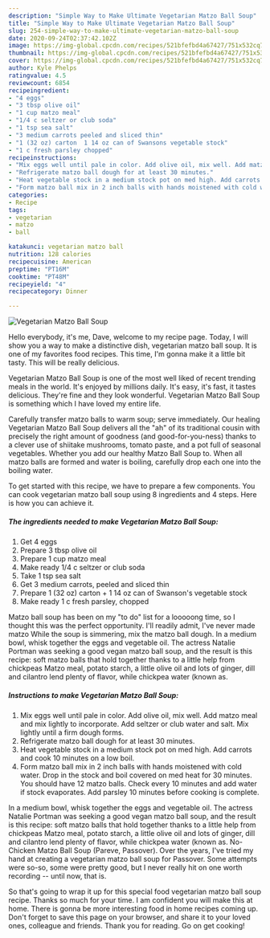 ```yaml
---
description: "Simple Way to Make Ultimate Vegetarian Matzo Ball Soup"
title: "Simple Way to Make Ultimate Vegetarian Matzo Ball Soup"
slug: 254-simple-way-to-make-ultimate-vegetarian-matzo-ball-soup
date: 2020-09-24T02:37:42.102Z
image: https://img-global.cpcdn.com/recipes/521bfefbd4a67427/751x532cq70/vegetarian-matzo-ball-soup-recipe-main-photo.jpg
thumbnail: https://img-global.cpcdn.com/recipes/521bfefbd4a67427/751x532cq70/vegetarian-matzo-ball-soup-recipe-main-photo.jpg
cover: https://img-global.cpcdn.com/recipes/521bfefbd4a67427/751x532cq70/vegetarian-matzo-ball-soup-recipe-main-photo.jpg
author: Kyle Phelps
ratingvalue: 4.5
reviewcount: 6854
recipeingredient:
- "4 eggs"
- "3 tbsp olive oil"
- "1 cup matzo meal"
- "1/4 c seltzer or club soda"
- "1 tsp sea salt"
- "3 medium carrots peeled and sliced thin"
- "1 (32 oz) carton  1 14 oz can of Swansons vegetable stock"
- "1 c fresh parsley chopped"
recipeinstructions:
- "Mix eggs well until pale in color. Add olive oil, mix well. Add matzo meal and mix lightly to incorporate. Add seltzer or club water and salt. Mix lightly until a firm dough forms."
- "Refrigerate matzo ball dough for at least 30 minutes."
- "Heat vegetable stock in a medium stock pot on med high. Add carrots and cook 10 minutes on a low boil."
- "Form matzo ball mix in 2 inch balls with hands moistened with cold water. Drop in the stock and boil covered on med heat for 30 minutes. You should have 12 matzo balls. Check every 10 minutes and add water if stock evaporates. Add parsley 10 minutes before cooking is complete."
categories:
- Recipe
tags:
- vegetarian
- matzo
- ball

katakunci: vegetarian matzo ball 
nutrition: 128 calories
recipecuisine: American
preptime: "PT16M"
cooktime: "PT48M"
recipeyield: "4"
recipecategory: Dinner

---
```



![Vegetarian Matzo Ball Soup](https://img-global.cpcdn.com/recipes/521bfefbd4a67427/751x532cq70/vegetarian-matzo-ball-soup-recipe-main-photo.jpg)

Hello everybody, it's me, Dave, welcome to my recipe page. Today, I will show you a way to make a distinctive dish, vegetarian matzo ball soup. It is one of my favorites food recipes. This time, I'm gonna make it a little bit tasty. This will be really delicious.

Vegetarian Matzo Ball Soup is one of the most well liked of recent trending meals in the world. It's enjoyed by millions daily. It's easy, it's fast, it tastes delicious. They're fine and they look wonderful. Vegetarian Matzo Ball Soup is something which I have loved my entire life.

Carefully transfer matzo balls to warm soup; serve immediately. Our healing Vegetarian Matzo Ball Soup delivers all the &#34;ah&#34; of its traditional cousin with precisely the right amount of goodness (and good-for-you-ness) thanks to a clever use of shiitake mushrooms, tomato paste, and a pot full of seasonal vegetables. Whether you add our healthy Matzo Ball Soup to. When all matzo balls are formed and water is boiling, carefully drop each one into the boiling water.


To get started with this recipe, we have to prepare a few components. You can cook vegetarian matzo ball soup using 8 ingredients and 4 steps. Here is how you can achieve it.

<!--inarticleads1-->

##### The ingredients needed to make Vegetarian Matzo Ball Soup:

1. Get 4 eggs
1. Prepare 3 tbsp olive oil
1. Prepare 1 cup matzo meal
1. Make ready 1/4 c seltzer or club soda
1. Take 1 tsp sea salt
1. Get 3 medium carrots, peeled and sliced thin
1. Prepare 1 (32 oz) carton + 1 14 oz can of Swanson&#39;s vegetable stock
1. Make ready 1 c fresh parsley, chopped


Matzo ball soup has been on my &#34;to do&#34; list for a looooong time, so I thought this was the perfect opportunity. I&#39;ll readily admit, I&#39;ve never made matzo While the soup is simmering, mix the matzo ball dough. In a medium bowl, whisk together the eggs and vegetable oil. The actress Natalie Portman was seeking a good vegan matzo ball soup, and the result is this recipe: soft matzo balls that hold together thanks to a little help from chickpeas Matzo meal, potato starch, a little olive oil and lots of ginger, dill and cilantro lend plenty of flavor, while chickpea water (known as. 

<!--inarticleads2-->

##### Instructions to make Vegetarian Matzo Ball Soup:

1. Mix eggs well until pale in color. Add olive oil, mix well. Add matzo meal and mix lightly to incorporate. Add seltzer or club water and salt. Mix lightly until a firm dough forms.
1. Refrigerate matzo ball dough for at least 30 minutes.
1. Heat vegetable stock in a medium stock pot on med high. Add carrots and cook 10 minutes on a low boil.
1. Form matzo ball mix in 2 inch balls with hands moistened with cold water. Drop in the stock and boil covered on med heat for 30 minutes. You should have 12 matzo balls. Check every 10 minutes and add water if stock evaporates. Add parsley 10 minutes before cooking is complete.


In a medium bowl, whisk together the eggs and vegetable oil. The actress Natalie Portman was seeking a good vegan matzo ball soup, and the result is this recipe: soft matzo balls that hold together thanks to a little help from chickpeas Matzo meal, potato starch, a little olive oil and lots of ginger, dill and cilantro lend plenty of flavor, while chickpea water (known as. No-Chicken Matzo Ball Soup (Pareve, Passover). Over the years, I&#39;ve tried my hand at creating a vegetarian matzo ball soup for Passover. Some attempts were so-so, some were pretty good, but I never really hit on one worth recording -- until now, that is. 

So that's going to wrap it up for this special food vegetarian matzo ball soup recipe. Thanks so much for your time. I am confident you will make this at home. There is gonna be more interesting food in home recipes coming up. Don't forget to save this page on your browser, and share it to your loved ones, colleague and friends. Thank you for reading. Go on get cooking!
